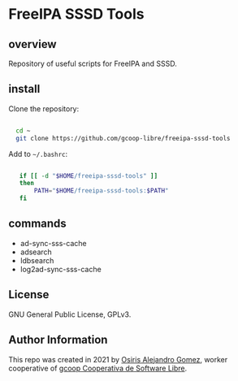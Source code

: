 # FreeIPA SSSD Tools

## overview

Repository of useful scripts for FreeIPA and SSSD.

## install

Clone the repository:

```bash

  cd ~
  git clone https://github.com/gcoop-libre/freeipa-sssd-tools

```

Add to ``~/.bashrc``:

```bash

   if [[ -d "$HOME/freeipa-sssd-tools" ]]
   then
       PATH="$HOME/freeipa-sssd-tools:$PATH"
   fi

```

## commands

- ad-sync-sss-cache
- adsearch
- ldbsearch
- log2ad-sync-sss-cache

## License

GNU General Public License, GPLv3.

## Author Information

This repo was created in 2021 by
 [Osiris Alejandro Gomez](https://osiux.com/), worker cooperative of
 [gcoop Cooperativa de Software Libre](https://www.gcoop.coop/).
